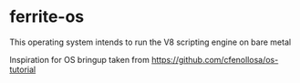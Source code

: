 # ferrite-os
This operating system intends to run the V8 scripting engine on bare metal

Inspiration for OS bringup taken from https://github.com/cfenollosa/os-tutorial

